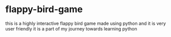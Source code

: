 # flappy-bird-game
this is a highly interactive flappy bird game made using python  and it is very user friendly it is  a part of my journey towards learning python
